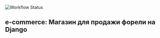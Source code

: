 ![Workflow Status](https://github.com/PySCBist/fish-shop/workflows/fishshop%20workflow/badge.svg)

## e-commerce: Магазин для продажи форели на Django
